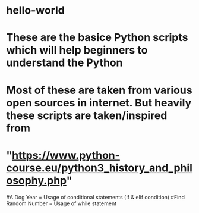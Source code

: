 # hello-world
# These are the basice Python scripts which will help beginners to understand the Python
# Most of these are taken from various open sources in internet. But heavily these scripts are taken/inspired from 
# "https://www.python-course.eu/python3_history_and_philosophy.php" 


#A Dog Year = Usage of conditional statements (If & elif condition) 
#Find Random Number = Usage of while statement 
